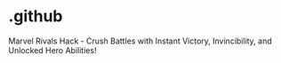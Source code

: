 # .github
Marvel Rivals Hack  - Crush Battles with Instant Victory, Invincibility, and Unlocked Hero Abilities!
